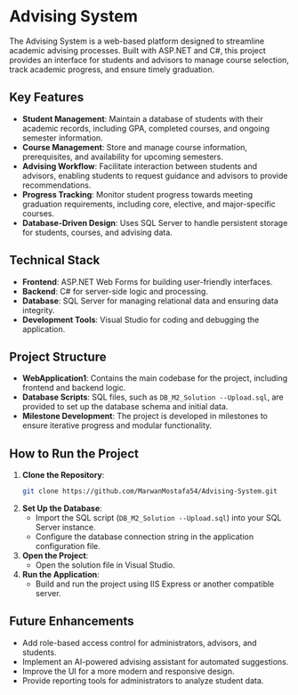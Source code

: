 # Advising System

The Advising System is a web-based platform designed to streamline academic advising processes. Built with ASP.NET and C#, this project provides an interface for students and advisors to manage course selection, track academic progress, and ensure timely graduation.

## Key Features

- **Student Management**: Maintain a database of students with their academic records, including GPA, completed courses, and ongoing semester information.
- **Course Management**: Store and manage course information, prerequisites, and availability for upcoming semesters.
- **Advising Workflow**: Facilitate interaction between students and advisors, enabling students to request guidance and advisors to provide recommendations.
- **Progress Tracking**: Monitor student progress towards meeting graduation requirements, including core, elective, and major-specific courses.
- **Database-Driven Design**: Uses SQL Server to handle persistent storage for students, courses, and advising data.

## Technical Stack

- **Frontend**: ASP.NET Web Forms for building user-friendly interfaces.
- **Backend**: C# for server-side logic and processing.
- **Database**: SQL Server for managing relational data and ensuring data integrity.
- **Development Tools**: Visual Studio for coding and debugging the application.

## Project Structure

- **WebApplication1**: Contains the main codebase for the project, including frontend and backend logic.
- **Database Scripts**: SQL files, such as `DB_M2_Solution --Upload.sql`, are provided to set up the database schema and initial data.
- **Milestone Development**: The project is developed in milestones to ensure iterative progress and modular functionality.

## How to Run the Project

1. **Clone the Repository**:
   ```bash
   git clone https://github.com/MarwanMostafa54/Advising-System.git
   ```
2. **Set Up the Database**:
   - Import the SQL script (`DB_M2_Solution --Upload.sql`) into your SQL Server instance.
   - Configure the database connection string in the application configuration file.
3. **Open the Project**:
   - Open the solution file in Visual Studio.
4. **Run the Application**:
   - Build and run the project using IIS Express or another compatible server.

## Future Enhancements

- Add role-based access control for administrators, advisors, and students.
- Implement an AI-powered advising assistant for automated suggestions.
- Improve the UI for a more modern and responsive design.
- Provide reporting tools for administrators to analyze student data.

